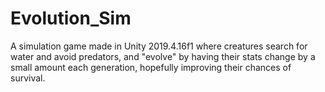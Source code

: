 # Evolution_Sim
 
A simulation game made in Unity 2019.4.16f1 where creatures search for water and avoid predators, and "evolve" by having their stats change by a small amount each generation, hopefully improving their chances of survival.
